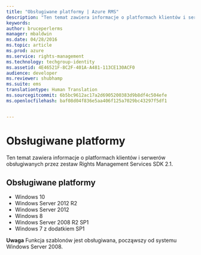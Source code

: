 ```yaml
---
title: "Obsługiwane platformy | Azure RMS"
description: "Ten temat zawiera informacje o platformach klientów i serwerów obsługiwanych przez zestaw Rights Management Services SDK 2.1."
keywords: 
author: bruceperlerms
manager: mbaldwin
ms.date: 04/28/2016
ms.topic: article
ms.prod: azure
ms.service: rights-management
ms.technology: techgroup-identity
ms.assetid: 4E46521F-8C2F-401A-A481-113CE130ACF0
audience: developer
ms.reviewer: shubhamp
ms.suite: ems
translationtype: Human Translation
ms.sourcegitcommit: 6b5bc9612ac17a2d6905200383d9b8df4c504efe
ms.openlocfilehash: baf08d04f836e5aa406f125a7029bc43297f5df1


---
```


# Obsługiwane platformy

Ten temat zawiera informacje o platformach klientów i serwerów obsługiwanych przez zestaw Rights Management Services SDK 2.1.

## Obsługiwane platformy

-   Windows 10
-   Windows Server 2012 R2
-   Windows Server 2012
-   Windows 8
-   Windows Server 2008 R2 SP1
-   Windows 7 z dodatkiem SP1

**Uwaga** Funkcja szablonów jest obsługiwana, począwszy od systemu Windows Server 2008.

 

 

 






<!--HONumber=Jun16_HO4-->



